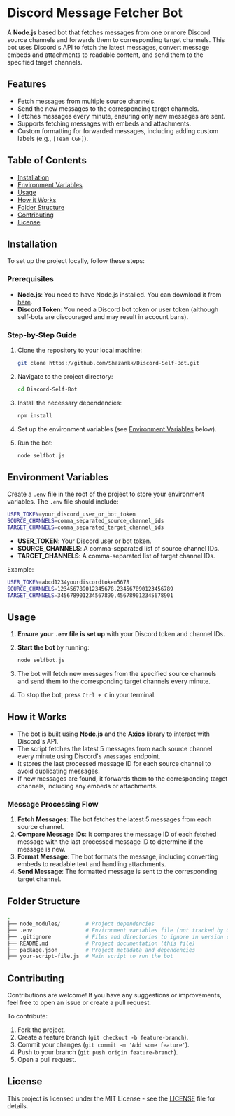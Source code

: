 # Discord Message Fetcher Bot

A **Node.js** based bot that fetches messages from one or more Discord source channels and forwards them to corresponding target channels. This bot uses Discord's API to fetch the latest messages, convert message embeds and attachments to readable content, and send them to the specified target channels.

## Features

- Fetch messages from multiple source channels.
- Send the new messages to the corresponding target channels.
- Fetches messages every minute, ensuring only new messages are sent.
- Supports fetching messages with embeds and attachments.
- Custom formatting for forwarded messages, including adding custom labels (e.g., `[Team CGF]`).

## Table of Contents

- [Installation](#installation)
- [Environment Variables](#environment-variables)
- [Usage](#usage)
- [How it Works](#how-it-works)
- [Folder Structure](#folder-structure)
- [Contributing](#contributing)
- [License](#license)

## Installation

To set up the project locally, follow these steps:

### Prerequisites

- **Node.js**: You need to have Node.js installed. You can download it from [here](https://nodejs.org/).
- **Discord Token**: You need a Discord bot token or user token (although self-bots are discouraged and may result in account bans).

### Step-by-Step Guide

1. Clone the repository to your local machine:

   ```bash
   git clone https://github.com/Shazankk/Discord-Self-Bot.git
   ```
2. Navigate to the project directory:

   ```bash
   cd Discord-Self-Bot
   ```
3. Install the necessary dependencies:

   ```bash
   npm install
   ```
4. Set up the environment variables (see [Environment Variables](#environment-variables) below).
5. Run the bot:

   ```bash
   node selfbot.js
   ```

## Environment Variables

Create a `.env` file in the root of the project to store your environment variables. The `.env` file should include:

```bash
USER_TOKEN=your_discord_user_or_bot_token
SOURCE_CHANNELS=comma_separated_source_channel_ids
TARGET_CHANNELS=comma_separated_target_channel_ids
```

- **USER_TOKEN**: Your Discord user or bot token.
- **SOURCE_CHANNELS**: A comma-separated list of source channel IDs.
- **TARGET_CHANNELS**: A comma-separated list of target channel IDs.

Example:

```bash
USER_TOKEN=abcd1234yourdiscordtoken5678
SOURCE_CHANNELS=123456789012345678,234567890123456789
TARGET_CHANNELS=345678901234567890,456789012345678901
```

## Usage

1. **Ensure your `.env` file is set up** with your Discord token and channel IDs.
2. **Start the bot** by running:

   ```bash
   node selfbot.js
   ```
3. The bot will fetch new messages from the specified source channels and send them to the corresponding target channels every minute.
4. To stop the bot, press `Ctrl + C` in your terminal.

## How it Works

- The bot is built using **Node.js** and the **Axios** library to interact with Discord's API.
- The script fetches the latest 5 messages from each source channel every minute using Discord's `/messages` endpoint.
- It stores the last processed message ID for each source channel to avoid duplicating messages.
- If new messages are found, it forwards them to the corresponding target channels, including any embeds or attachments.

### Message Processing Flow

1. **Fetch Messages**: The bot fetches the latest 5 messages from each source channel.
2. **Compare Message IDs**: It compares the message ID of each fetched message with the last processed message ID to determine if the message is new.
3. **Format Message**: The bot formats the message, including converting embeds to readable text and handling attachments.
4. **Send Message**: The formatted message is sent to the corresponding target channel.

## Folder Structure

```bash
.
├── node_modules/        # Project dependencies
├── .env                 # Environment variables file (not tracked by Git)
├── .gitignore           # Files and directories to ignore in version control
├── README.md            # Project documentation (this file)
├── package.json         # Project metadata and dependencies
├── your-script-file.js  # Main script to run the bot
```

## Contributing

Contributions are welcome! If you have any suggestions or improvements, feel free to open an issue or create a pull request.

To contribute:

1. Fork the project.
2. Create a feature branch (`git checkout -b feature-branch`).
3. Commit your changes (`git commit -m 'Add some feature'`).
4. Push to your branch (`git push origin feature-branch`).
5. Open a pull request.

## License

This project is licensed under the MIT License - see the [LICENSE](LICENSE) file for details.
